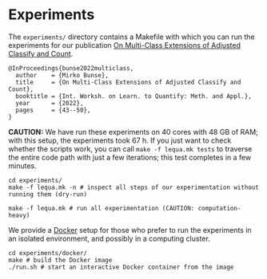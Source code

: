 # Experiments

The `experiments/` directory contains a Makefile with which you can run the experiments for our publication [On Multi-Class Extensions of Adjusted Classify and Count](https://lq-2022.github.io/proceedings/CompleteVolume.pdf).

```
@InProceedings{bunse2022multiclass,
  author    = {Mirko Bunse},
  title     = {On Multi-Class Extensions of Adjusted Classify and Count},
  booktitle = {Int. Worksh. on Learn. to Quantify: Meth. and Appl.},
  year      = {2022},
  pages     = {43--50},
}
```

**CAUTION:** We have run these experiments on 40 cores with 48 GB of RAM; with this setup, the experiments took 67 h. If you just want to check whether the scripts work, you can call `make -f lequa.mk tests` to traverse the entire code path with just a few iterations; this test completes in a few minutes.

```
cd experiments/
make -f lequa.mk -n # inspect all steps of our experimentation without running them (dry-run)

make -f lequa.mk # run all experimentation (CAUTION: computation-heavy)
```

We provide a [Docker](https://docs.docker.com/) setup for those who prefer to run the experiments in an isolated environment, and possibly in a computing cluster.

```
cd experiments/docker/
make # build the Docker image
./run.sh # start an interactive Docker container from the image
```
